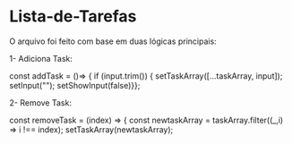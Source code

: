 # Lista-de-Tarefas

O arquivo foi feito com base em duas lógicas principais:

 1- Adiciona Task: 
 
 const addTask = ()=> {
        if (input.trim()) {
            setTaskArray([...taskArray, input]); setInput("");
          setShowInput(false)}};
          
 
 2- Remove Task: 
 
 const removeTask = (index) => {
      const newtaskArray = taskArray.filter((_,i) => i !== index);
      setTaskArray(newtaskArray);
